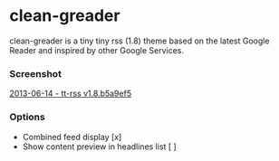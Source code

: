# clean-greader

clean-greader is a tiny tiny rss (1.8) theme based on the latest Google Reader and inspired by other Google Services.

### Screenshot
[2013-06-14 - tt-rss v1.8.b5a9ef5](https://www.dropbox.com/s/ond8me25h1ncbgl/clean_greader_0001.png)

### Options
* Combined feed display [x]
* Show content preview in headlines list [ ]
